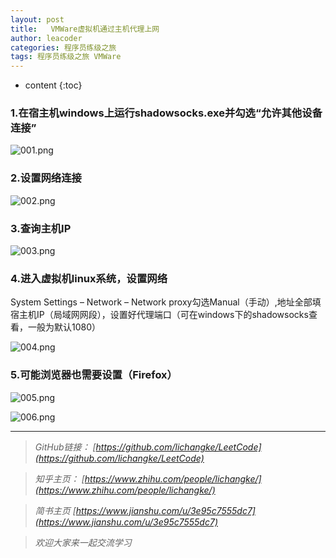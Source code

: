 ```yaml
---
layout: post
title:   VMWare虚拟机通过主机代理上网
author: leacoder
categories: 程序员练级之旅 
tags: 程序员练级之旅 VMWare
---
```



* content
{:toc}


### 1.在宿主机windows上运行shadowsocks.exe并勾选“允许其他设备连接”
![001.png](https://upload-images.jianshu.io/upload_images/16846478-2dd3a1666af2153f.png?imageMogr2/auto-orient/strip%7CimageView2/2/w/1240)

### 2.设置网络连接
![002.png](https://upload-images.jianshu.io/upload_images/16846478-bed31b95b9c8aa08.png?imageMogr2/auto-orient/strip%7CimageView2/2/w/1240)

### 3.查询主机IP
![003.png](https://upload-images.jianshu.io/upload_images/16846478-df60cb3e410bdbce.png?imageMogr2/auto-orient/strip%7CimageView2/2/w/1240)

### 4.进入虚拟机linux系统，设置网络
System Settings – Network – Network proxy勾选Manual（手动）,地址全部填宿主机IP（局域网网段），设置好代理端口（可在windows下的shadowsocks查看，一般为默认1080）

![004.png](https://upload-images.jianshu.io/upload_images/16846478-cdfcd98ce742f009.png?imageMogr2/auto-orient/strip%7CimageView2/2/w/1240)

### 5.可能浏览器也需要设置（Firefox）

![005.png](https://upload-images.jianshu.io/upload_images/16846478-5972e108321a3bb5.png?imageMogr2/auto-orient/strip%7CimageView2/2/w/1240)

![006.png](https://upload-images.jianshu.io/upload_images/16846478-a7a8dcb6d84d6344.png?imageMogr2/auto-orient/strip%7CimageView2/2/w/1240)



----
>*GitHub链接：*
>*[https://github.com/lichangke/LeetCode](https://github.com/lichangke/LeetCode)*

>*知乎主页：*
>*[https://www.zhihu.com/people/lichangke/](https://www.zhihu.com/people/lichangke/)*

>*简书主页*
>*[https://www.jianshu.com/u/3e95c7555dc7](https://www.jianshu.com/u/3e95c7555dc7)*

>*欢迎大家来一起交流学习*